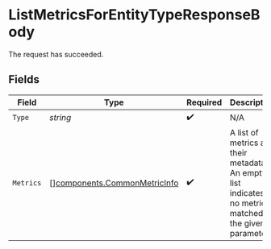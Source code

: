 # ListMetricsForEntityTypeResponseBody

The request has succeeded.


## Fields

| Field                                                                                                                                                                                                         | Type                                                                                                                                                                                                          | Required                                                                                                                                                                                                      | Description                                                                                                                                                                                                   | Example                                                                                                                                                                                                       |
| ------------------------------------------------------------------------------------------------------------------------------------------------------------------------------------------------------------- | ------------------------------------------------------------------------------------------------------------------------------------------------------------------------------------------------------------- | ------------------------------------------------------------------------------------------------------------------------------------------------------------------------------------------------------------- | ------------------------------------------------------------------------------------------------------------------------------------------------------------------------------------------------------------- | ------------------------------------------------------------------------------------------------------------------------------------------------------------------------------------------------------------- |
| `Type`                                                                                                                                                                                                        | *string*                                                                                                                                                                                                      | :heavy_check_mark:                                                                                                                                                                                            | N/A                                                                                                                                                                                                           | KubernetesCluster                                                                                                                                                                                             |
| `Metrics`                                                                                                                                                                                                     | [][components.CommonMetricInfo](../../models/components/commonmetricinfo.md)                                                                                                                                  | :heavy_check_mark:                                                                                                                                                                                            | A list of metrics and their metadata. An empty list indicates no metrics matched the given parameters.                                                                                                        | [<br/>{<br/>"name": "composite.k8s.pod.container.status.restarts.increase",<br/>"units": "count",<br/>"formula": "increase(k8s.kube_pod_container_status_restarts_total[5m])",<br/>"lastReportedTime": "2021-01-01T00:00:00Z"<br/>}<br/>] |